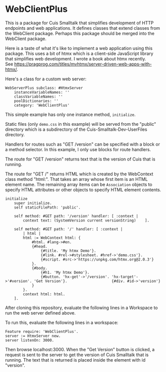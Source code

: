 # WebClientPlus

This is a package for Cuis Smalltalk that simplifies development of HTTP endpoints
and web applications. It defines classes that extend classes from the WebClient package.
Perhaps this package should be merged into the WebClient package.

Here is a taste of what it's like to implement a web application using this package.
This uses a bit of htmx which is a client-side JavaScript library
that simplifies web development.
I wrote a book about htmx recently.
See https://pragprog.com/titles/mvhtmx/server-driven-web-apps-with-htmx/.

Here's a class for a custom web server:

```smalltalk
WebServerPlus subclass: #HtmxServer
    instanceVariableNames: ''
    classVariableNames: ''
    poolDictionaries: ''
    category: 'WebClientPlus'
```

This simple example has only one instance method, `initialize`.

Static files (only `demo.css` in this example) will be served from the "public" directory
which is a subdirectory of the Cuis-Smalltalk-Dev-UserFiles directory.

Handlers for routes such as "GET /version" can be specified with
a block or a method selector. In this example, I only use blocks for route handlers.

The route for "GET /version" returns text that is the version of Cuis that is running.

The route for "GET /" returns HTML which is created by the WebContext class method "html:".
That takes an array whose first item is an HTML element name.
The remaining array items can be `Association` objects to specify HTML attributes
or other objects to specify HTML element contents.

```smalltalk
initialize		
    super initialize.
    self staticFilePath: 'public'.	
	
    self method: #GET path: '/version' handler: [ :context |
        context text: (SystemVersion current versionString)    ].
	
    self method: #GET path: '/' handler: [ :context |
        | html |		
        html := WebContext html: {
            #html. #lang->#en.
            {#head.
                {#title. 'My htmx Demo'}.
                {#link. #rel->#stylesheet. #href->'demo.css'}.
                {#script. #src->'https://unpkg.com/htmx.org@2.0.3'}
            }.
            {#body.
                {#h1. 'My htmx Demo'}.
                {#button. 'hx-get'->'/version'. 'hx-target'->'#version'. 'Get Version'}.                    {#div. #id->'version'}
            }
        }.		
        context html: html.
    ].
```

After cloning this repository, evaluate the following lines in a Workspace
to run the web server defined above.

To run this, evaluate the following lines in a workspace:

```smalltalk
Feature require: 'WebClientPlus'.
server := HtmxServer new.
server listenOn: 3000.
```

Then browse localhost:3000.
When the "Get Version" button is clicked, a request is sent to the server
to get the version of Cuis Smalltalk that is running.
The text that is returned is placed inside the element with id "version".
